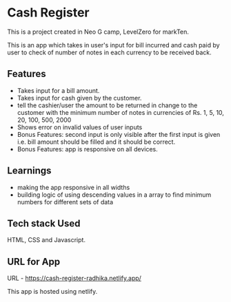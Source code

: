 # Cash Register

This is a project created in Neo G camp, LevelZero for markTen.

This is an app which takes in user's input for bill incurred and cash paid by user to check of number of notes in each currency to be received back.

## Features

- Takes input for a bill amount.
- Takes input for cash given by the customer.
- tell the cashier/user the amount to be returned in change to the customer with the minimum number of notes in currencies of Rs. 1, 5, 10, 20, 100, 500, 2000
- Shows error on invalid values of user inputs
- Bonus Features: second input is only visible after the first input is given i.e. bill amount should be filled and it should be correct.
- Bonus Features: app is responsive on all devices.

## Learnings

- making the app responsive in all widths
- building logic of using descending values in a array to find minimum numbers for different sets of data

## Tech stack Used

HTML, CSS and Javascript.

## URL for App

URL - https://cash-register-radhika.netlify.app/

This app is hosted using netlify.
